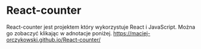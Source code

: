 # React-counter
React-counter jest projektem który wykorzystuje React i JavaScript. Można go zobaczyć klikając w adnotacje poniżej. 
https://maciej-orczykowski.github.io/React-counter/

